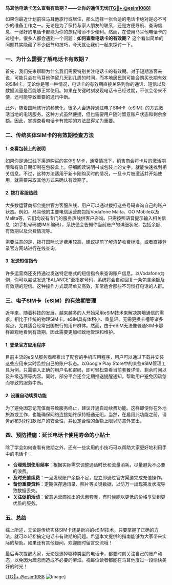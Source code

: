 **马耳他电话卡怎么查看有效期？——让你的通信无忧[[TG💪+ @esim1088](https://t.me/s/esim1088)]**

如果你最近计划前往马耳他旅行或居住，那么选择一张合适的电话卡绝对是必不可少的准备工作之一。无论是为了保持与家人朋友的联系，还是方便导航、查询信息，一张好的电话卡都能为你的旅程增添不少便利。然而，在使用马耳他电话卡的过程中，很多人都会遇到一个问题：**如何查看电话卡的有效期？** 这个看似简单的问题其实隐藏了不少细节和技巧，今天就让我们一起来探讨一下。

### 一、为什么需要了解电话卡有效期？

首先，我们先来聊聊为什么我们需要特别关注电话卡的有效期。对于短期游客来说，可能只会在马耳他停留几天到几周的时间，而本地居民则可能会购买长期有效的SIM卡。无论你是哪一种情况，电话卡的有效期直接关系到你的通话、短信以及数据流量是否能够正常使用。如果在关键时刻发现电话卡已经过期，不仅会带来不便，还可能导致重要的通讯中断。

此外，随着国际旅行的频繁化，很多人会选择通过电子SIM卡（eSIM）的方式激活当地的电话服务。这种方式虽然便捷，但也需要用户随时留意账户状态和剩余余额。因此，掌握查看电话卡有效期的方法显得尤为重要。

### 二、传统实体SIM卡的有效期检查方法

#### 1. 查看包装上的说明
如果你是通过线下渠道购买的实体SIM卡，通常情况下，销售商会将卡片的激活期限和有效日期印制在包装盒上。仔细阅读说明书或包装上的文字，就能快速找到相关信息。不过，这种方法适用于新卡刚购买时的情况，一旦卡片被激活并开始使用，就需要采取其他方式来确认有效期了。

#### 2. 拨打客服热线
大多数运营商都会提供官方客服热线，用户可以通过拨打这些号码查询自己的账户状态。例如，马耳他的主要电信运营商包括Vodafone Malta、GO Mobile以及Melita等，它们均设有专门的服务热线供客户咨询。只需按照语音提示输入相关信息（如手机号码或IMSI编码），系统便会告知你当前账户的详细状况，包括余额、有效期以及欠费情况等。

需要注意的是，拨打国际长途费用较高，建议提前了解清楚收费标准，或者直接登录官方网站进行在线查询。

#### 3. 发送短信指令
许多运营商还支持通过发送特定格式的短信指令来查询账户信息。以Vodafone为例，你可以尝试发送“BALANCE”至指定号码，系统将会自动回复一条包含余额及有效期的短信。这种操作方式既简单又高效，非常适合那些不习惯打电话的人群。

### 三、电子SIM卡（eSIM）的有效期管理

近年来，随着科技的发展，越来越多的人开始采用eSIM技术来解决跨境通信的需求。相比于传统的物理SIM卡，eSIM具有体积小、重量轻、无需更换卡槽等诸多优点，尤其适合经常出国旅行的用户群体。然而，由于eSIM无法像普通SIM卡那样直观地看到有效期，因此需要更加细致地管理和维护。

#### 1. 登录官方应用程序
目前主流的eSIM服务商都推出了配套的手机应用程序，用户可以通过下载并安装这些应用来实时监控自己的账户状态。以Google Play Store中的某些eSIM管理工具为例，只需输入正确的用户名和密码，即可轻松查看当前套餐详情、剩余时间以及升级选项等内容。同时，部分平台还会定期推送提醒通知，帮助用户避免因疏忽而导致的服务中断。

#### 2. 设置自动续费功能
为了避免因忘记充值而导致服务终止，建议开通自动续费功能。这样即便你在外地旅游或工作，也能确保网络连接始终保持畅通无阻。当然，在启用此功能之前，请务必核对好扣款账户的安全性，并设定合理的金额上限以防意外支出。

### 四、预防措施：延长电话卡使用寿命的小贴士

除了学会如何查看有效期之外，还有一些实用的小技巧可以帮助大家更好地利用手中的电话卡：

- **合理规划使用频率**：根据实际需求调整通话时长和流量消耗，尽量避免不必要的浪费。
- **及时充值续费**：一旦发现账户余额不足，应立即通过官方渠道完成充值操作。
- **备份重要资料**：定期保存通讯录、照片等关键数据，以防万一出现突发状况导致数据丢失。
- **关注促销活动**：留意运营商推出的优惠套餐，有时候能以更低的价格享受到更优质的服务。

### 五、总结

综上所述，无论是传统实体SIM卡还是新兴的eSIM技术，只要掌握了正确的方法，就可以轻松搞定电话卡有效期的问题。希望本文提供的指南能够为大家带来实际的帮助。如果还有其他疑问，欢迎随时留言交流哦！

最后再次提醒大家，无论是选择哪种类型的电话卡，都要时刻关注自己的账户动态，以免因为疏忽而造成不必要的麻烦。祝每位读者都能在马耳他度过一段愉快美好的时光！

[[TG💪+ @esim1088](https://t.me/s/esim1088) ![Image](https://i.postimg.cc/4NQfJmqS/Snipaste-2025-05-13-00-14-12.png)]